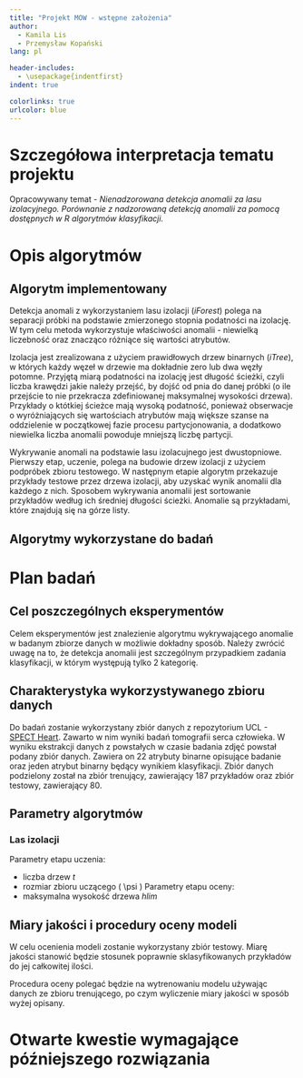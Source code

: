 ```yaml
---
title: "Projekt MOW - wstępne założenia"
author:
  - Kamila Lis
  - Przemysław Kopański
lang: pl

header-includes:
  - \usepackage{indentfirst}
indent: true

colorlinks: true
urlcolor: blue
---
```


# Szczegółowa interpretacja tematu projektu
Opracowywany temat - _Nienadzorowana detekcja anomalii za lasu izolacyjnego. Porównanie z nadzorowaną detekcją anomalii za pomocą dostępnych w R algorytmów klasyfikacji._

# Opis algorytmów


## Algorytm implementowany
Detekcja anomali z wykorzystaniem lasu izolacji (_iForest_) polega na separacji próbki na podstawie zmierzonego stopnia podatności na izolację. W tym celu metoda wykorzystuje właściwości anomalii - niewielką liczebność oraz znacząco różniące się wartości atrybutów. 

Izolacja jest zrealizowana z użyciem prawidłowych drzew binarnych (_iTree_), w których każdy węzeł w drzewie ma dokładnie zero lub dwa węzły potomne. Przyjętą miarą podatności na izolację jest długość ścieżki, czyli liczba krawędzi jakie należy przejść, by dojść od pnia do danej próbki (o ile przejście to nie przekracza zdefiniowanej maksymalnej wysokości drzewa). Przykłady o któtkiej ścieżce mają wysoką podatność, ponieważ obserwacje o wyróżniających się wartościach atrybutów mają większe szanse na oddzielenie w początkowej fazie procesu partycjonowania, a dodatkowo niewielka liczba anomalii powoduje mniejszą liczbę partycji. 

Wykrywanie anomali na podstawie lasu izolacujnego jest dwustopniowe. Pierwszy etap, uczenie, polega na budowie drzew
izolacji z użyciem podpróbek zbioru testowego. W następnym etapie algorytm przekazuje przykłady testowe przez drzewa izolacji, aby uzyskać wynik anomalii dla każdego z nich. Sposobem wykrywania anomalii jest sortowanie przykładów według ich średniej długości ścieżki. Anomalie są przykładami, które znajdują się na górze listy.


## Algorytmy wykorzystane do badań

# Plan badań

## Cel poszczególnych eksperymentów
Celem eksperymentów jest znalezienie algorytmu
wykrywającego anomalie w badanym zbiorze danych
w możliwie dokładny sposób. Należy zwrócić uwagę
na to, że detekcja anomalii jest szczególnym przypadkiem
zadania klasyfikacji, w którym występują tylko
2 kategorię.


## Charakterystyka wykorzystywanego zbioru danych
Do badań zostanie wykorzystany zbiór danych z repozytorium UCL - [SPECT Heart][dataset].
Zawarto w nim wyniki badań tomografii serca człowieka.
W wyniku ekstrakcji danych z powstałych w czasie badania zdjęć
powstał podany zbiór danych.
Zawiera on 22 atrybuty binarne opisujące badanie
oraz jeden atrybut binarny będący wynikiem klasyfikacji.
Zbiór danych podzielony został na zbiór trenujący,
zawierający 187 przykładów oraz zbiór testowy,
zawierający 80.


## Parametry algorytmów
### Las izolacji
Parametry etapu uczenia:
  * liczba drzew _t_
  * rozmiar zbioru uczącego \( \psi \)
Parametry etapu oceny:
  * maksymalna wysokość drzewa _hlim_


## Miary jakości i procedury oceny modeli
W celu ocenienia modeli zostanie wykorzystany
zbiór testowy. Miarę jakości stanowić
będzie stosunek poprawnie sklasyfikowanych
przykładów do jej całkowitej ilości.

Procedura oceny polegać będzie na wytrenowaniu modelu
używając danych ze zbioru trenującego, po czym
wyliczenie miary jakości w sposób wyżej opisany.


# Otwarte kwestie wymagające późniejszego rozwiązania


[dataset]: https://archive.ics.uci.edu/ml/datasets/SPECT+Heart "SPECT Heart"
